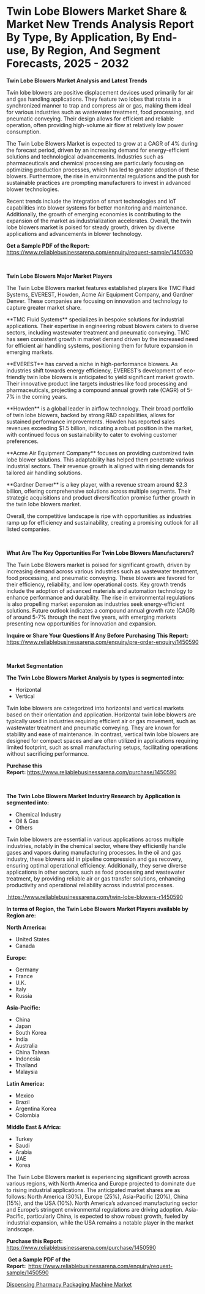 <p><h1>Twin Lobe Blowers Market Share & Market New Trends Analysis Report By Type, By Application, By End-use, By Region, And Segment Forecasts, 2025 - 2032</h1></p><p><strong>Twin Lobe Blowers Market Analysis and Latest Trends</strong></p>
<p><p>Twin lobe blowers are positive displacement devices used primarily for air and gas handling applications. They feature two lobes that rotate in a synchronized manner to trap and compress air or gas, making them ideal for various industries such as wastewater treatment, food processing, and pneumatic conveying. Their design allows for efficient and reliable operation, often providing high-volume air flow at relatively low power consumption.</p><p>The Twin Lobe Blowers Market is expected to grow at a CAGR of 4% during the forecast period, driven by an increasing demand for energy-efficient solutions and technological advancements. Industries such as pharmaceuticals and chemical processing are particularly focusing on optimizing production processes, which has led to greater adoption of these blowers. Furthermore, the rise in environmental regulations and the push for sustainable practices are prompting manufacturers to invest in advanced blower technologies. </p><p>Recent trends include the integration of smart technologies and IoT capabilities into blower systems for better monitoring and maintenance. Additionally, the growth of emerging economies is contributing to the expansion of the market as industrialization accelerates. Overall, the twin lobe blowers market is poised for steady growth, driven by diverse applications and advancements in blower technology.</p></p>
<p><strong>Get a Sample PDF of the Report:&nbsp;</strong> <a href="https://www.reliablebusinessarena.com/enquiry/request-sample/1450590?utm_campaign=3535&utm_medium=2&utm_source=Github&utm_content=ia&utm_term=09042025&utm_id=twin-lobe-blowers">https://www.reliablebusinessarena.com/enquiry/request-sample/1450590</a></p>
<p>&nbsp;</p>
<p><strong>Twin Lobe Blowers Major Market Players</strong></p>
<p><p>The Twin Lobe Blowers market features established players like TMC Fluid Systems, EVEREST, Howden, Acme Air Equipment Company, and Gardner Denver. These companies are focusing on innovation and technology to capture greater market share.</p><p>**TMC Fluid Systems** specializes in bespoke solutions for industrial applications. Their expertise in engineering robust blowers caters to diverse sectors, including wastewater treatment and pneumatic conveying. TMC has seen consistent growth in market demand driven by the increased need for efficient air handling systems, positioning them for future expansion in emerging markets.</p><p>**EVEREST** has carved a niche in high-performance blowers. As industries shift towards energy efficiency, EVEREST’s development of eco-friendly twin lobe blowers is anticipated to yield significant market growth. Their innovative product line targets industries like food processing and pharmaceuticals, projecting a compound annual growth rate (CAGR) of 5-7% in the coming years.</p><p>**Howden** is a global leader in airflow technology. Their broad portfolio of twin lobe blowers, backed by strong R&D capabilities, allows for sustained performance improvements. Howden has reported sales revenues exceeding $1.5 billion, indicating a robust position in the market, with continued focus on sustainability to cater to evolving customer preferences.</p><p>**Acme Air Equipment Company** focuses on providing customized twin lobe blower solutions. This adaptability has helped them penetrate various industrial sectors. Their revenue growth is aligned with rising demands for tailored air handling solutions. </p><p>**Gardner Denver** is a key player, with a revenue stream around $2.3 billion, offering comprehensive solutions across multiple segments. Their strategic acquisitions and product diversification promise further growth in the twin lobe blowers market.</p><p>Overall, the competitive landscape is ripe with opportunities as industries ramp up for efficiency and sustainability, creating a promising outlook for all listed companies.</p></p>
<p>&nbsp;</p>
<p><strong>What Are The Key Opportunities For Twin Lobe Blowers Manufacturers?</strong></p>
<p><p>The Twin Lobe Blowers market is poised for significant growth, driven by increasing demand across various industries such as wastewater treatment, food processing, and pneumatic conveying. These blowers are favored for their efficiency, reliability, and low operational costs. Key growth trends include the adoption of advanced materials and automation technology to enhance performance and durability. The rise in environmental regulations is also propelling market expansion as industries seek energy-efficient solutions. Future outlook indicates a compound annual growth rate (CAGR) of around 5-7% through the next five years, with emerging markets presenting new opportunities for innovation and expansion.</p></p>
<p><strong>Inquire or Share Your Questions If Any Before Purchasing This Report:</strong> <a href="https://www.reliablebusinessarena.com/enquiry/pre-order-enquiry/1450590?utm_campaign=3535&utm_medium=2&utm_source=Github&utm_content=ia&utm_term=09042025&utm_id=twin-lobe-blowers">https://www.reliablebusinessarena.com/enquiry/pre-order-enquiry/1450590</a></p>
<p>&nbsp;</p>
<p><strong>Market Segmentation</strong></p>
<p><strong>The Twin Lobe Blowers Market Analysis by types is segmented into:</strong></p>
<p><ul><li>Horizontal</li><li>Vertical</li></ul></p>
<p><p>Twin lobe blowers are categorized into horizontal and vertical markets based on their orientation and application. Horizontal twin lobe blowers are typically used in industries requiring efficient air or gas movement, such as wastewater treatment and pneumatic conveying. They are known for stability and ease of maintenance. In contrast, vertical twin lobe blowers are designed for compact spaces and are often utilized in applications requiring limited footprint, such as small manufacturing setups, facilitating operations without sacrificing performance.</p></p>
<p><strong>Purchase this Report:&nbsp;</strong><a href="https://www.reliablebusinessarena.com/purchase/1450590?utm_campaign=3535&utm_medium=2&utm_source=Github&utm_content=ia&utm_term=09042025&utm_id=twin-lobe-blowers">https://www.reliablebusinessarena.com/purchase/1450590</a></p>
<p>&nbsp;</p>
<p><strong>The Twin Lobe Blowers Market Industry Research by Application is segmented into:</strong></p>
<p><ul><li>Chemical Industry</li><li>Oil & Gas</li><li>Others</li></ul></p>
<p><p>Twin lobe blowers are essential in various applications across multiple industries, notably in the chemical sector, where they efficiently handle gases and vapors during manufacturing processes. In the oil and gas industry, these blowers aid in pipeline compression and gas recovery, ensuring optimal operational efficiency. Additionally, they serve diverse applications in other sectors, such as food processing and wastewater treatment, by providing reliable air or gas transfer solutions, enhancing productivity and operational reliability across industrial processes.</p></p>
<p><a href="https://www.reliablebusinessarena.com/twin-lobe-blowers-r1450590?utm_campaign=3535&utm_medium=2&utm_source=Github&utm_content=ia&utm_term=09042025&utm_id=twin-lobe-blowers">&nbsp;https://www.reliablebusinessarena.com/twin-lobe-blowers-r1450590</a></p>
<p><strong>In terms of Region, the Twin Lobe Blowers Market Players available by Region are:</strong></p>
<p>
    <p> <strong> North America: </strong>
        <ul>
            <li>United States</li>
            <li>Canada</li>
        </ul>
        </p> 
    <p> <strong> Europe: </strong>
        <ul>
            <li>Germany</li>
            <li>France</li>
            <li>U.K.</li>
            <li>Italy</li>
            <li>Russia</li>
        </ul>
        </p> 
    <p> <strong> Asia-Pacific: </strong>
        <ul>
            <li>China</li>
            <li>Japan</li>
            <li>South Korea</li>
            <li>India</li>
            <li>Australia</li>
            <li>China Taiwan</li>
            <li>Indonesia</li>
            <li>Thailand</li>
            <li>Malaysia</li>
        </ul>
        </p> 
    <p> <strong> Latin America: </strong>
        <ul>
            <li>Mexico</li>
            <li>Brazil</li>
            <li>Argentina Korea</li>
            <li>Colombia</li>
        </ul>
        </p> 
    <p> <strong> Middle East & Africa: </strong>
        <ul>
            <li>Turkey</li>
            <li>Saudi</li>
            <li>Arabia</li>
            <li>UAE</li>
            <li>Korea</li>
        </ul>
    </p>
    </p>
<p><p>The Twin Lobe Blowers market is experiencing significant growth across various regions, with North America and Europe projected to dominate due to rising industrial applications. The anticipated market shares are as follows: North America (30%), Europe (25%), Asia-Pacific (20%), China (15%), and the USA (10%). North America’s advanced manufacturing sector and Europe’s stringent environmental regulations are driving adoption. Asia-Pacific, particularly China, is expected to show robust growth, fueled by industrial expansion, while the USA remains a notable player in the market landscape.</p></p>
<p><strong>Purchase this Report: </strong><a href="https://www.reliablebusinessarena.com/purchase/1450590?utm_campaign=3535&utm_medium=2&utm_source=Github&utm_content=ia&utm_term=09042025&utm_id=twin-lobe-blowers">https://www.reliablebusinessarena.com/purchase/1450590</a></p>
<p>&nbsp;<strong>Get a Sample PDF of the Report:&nbsp;&nbsp;</strong><a href="https://www.reliablebusinessarena.com/enquiry/request-sample/1450590?utm_campaign=3535&utm_medium=2&utm_source=Github&utm_content=ia&utm_term=09042025&utm_id=twin-lobe-blowers">https://www.reliablebusinessarena.com/enquiry/request-sample/1450590</a></p>
<p><strong></strong></p>
<p><p><a href="https://github.com/kryshaprilbb/Market-Research-Report-List-1/blob/main/dispensing-pharmacy-packaging-machine-market.md?utm_campaign=3535&utm_medium=2&utm_source=Github&utm_content=ia&utm_term=09042025&utm_id=twin-lobe-blowers">Dispensing Pharmacy Packaging Machine Market</a></p></p>